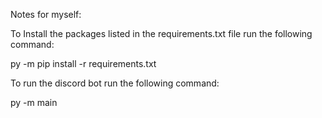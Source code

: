 Notes for myself:

To Install the packages listed in the requirements.txt file run the following command:

py -m pip install -r requirements.txt

To run the discord bot run the following command:

py -m main
